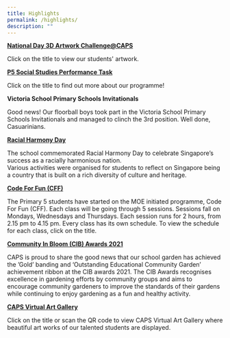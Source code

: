 ```yaml
---
title: Highlights
permalink: /highlights/
description: ""
---
```



**[National Day 3D Artwork Challenge@CAPS](http://go.gov.sg/capsndpvid2022)**

Click on the title to view our students' artwork.

**[P5 Social Studies Performance Task](http://go.gov.sg/capsp5stamp2022)**

Click on the title to find out more about our programme!

**Victoria School Primary Schools Invitationals**

Good news! Our floorball boys took part in the Victoria School Primary Schools Invitationals and managed to clinch the 3rd position. Well done, Casuarinians.

**[Racial Harmony Day](https://photos.app.goo.gl/jozBbvrzs5rMAK138)**

The school commemorated Racial Harmony Day to celebrate Singapore’s success as a racially harmonious nation.  
Various activities were organised for students to reflect on Singapore being a country that is built on a rich diversity of culture and heritage.

**[Code For Fun (CFF)](/files/2021%20Code%20For%20Fun%20Schedule.pdf)**

The Primary 5 students have started on the MOE initiated programme, Code For Fun (CFF). Each class will be going through 5 sessions. Sessions fall on Mondays, Wednesdays and Thursdays. Each session runs for 2 hours, from 2.15 pm to 4.15 pm. Every class has its own schedule. To view the schedule for each class, click on the title.

**[Community In Bloom (CIB) Awards 2021]()**

CAPS is proud to share the good news that our school garden has achieved the ’Gold’ banding and ‘Outstanding Educational Community Garden’ achievement ribbon at the CIB awards 2021. The CIB Awards recognises excellence in gardening efforts by community groups and aims to encourage community gardeners to improve the standards of their gardens while continuing to enjoy gardening as a fun and healthy activity.

**[CAPS Virtual Art Gallery](https://go.gov.sg/capsvirtualgallery)**

Click on the title or scan the QR code to view CAPS Virtual Art Gallery where beautiful art works of our talented students are displayed.